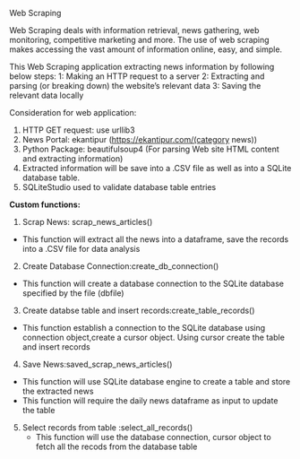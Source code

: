 Web Scraping 

Web Scraping deals with information retrieval, news gathering, web monitoring, competitive marketing and more. 
The use of web scraping makes accessing the vast amount of information online, easy, and simple. 

This Web Scraping application extracting news information by following below steps:
  1: Making an HTTP request to a server
  2: Extracting and parsing (or breaking down) the website’s relevant data
  3: Saving the relevant data locally

Consideration for web application:

  1. HTTP GET request: use urllib3
  2. News Portal: ekantipur (https://ekantipur.com/(category news))
  3. Python Package: beautifulsoup4 (For parsing Web site HTML content and extracting information)
  4. Extracted information will be save into a .CSV file as well as into a SQLite database table.
  5. SQLiteStudio used to validate database table entries


**Custom functions:**
1.  Scrap News: scrap_news_articles()
  *   This function will extract all the news into a dataframe, save the records into a .CSV file for data analysis

2. Create Database Connection:create_db_connection()
  *   This function will create a database connection to the SQLite database
      specified by the file (dbfile)

3. Create databse table and insert records:create_table_records()
  * This function establish a connection to the SQLite database using connection object,create a cursor object. Using cursor create the table and insert records

4. Save News:saved_scrap_news_articles()
  *   This function will use SQLite database engine to create a table and store the extracted news
  *   This function will require the daily news dataframe as input to update the table

5. Select records from table :select_all_records()
   *  This function will use the database connection, cursor object to fetch all the recods from the database table
